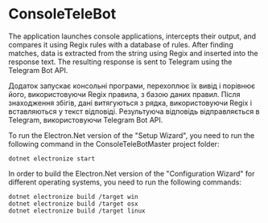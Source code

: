 # ConsoleTeleBot

The application launches console applications, intercepts their output, and compares it using Regix rules with a database of rules. After finding matches, data is extracted from the string using Regix and inserted into the response text. The resulting response is sent to Telegram using the Telegram Bot API.

Додаток запускає консольні програми, перехоплює їх вивід і порівнює його, використовуючи Regix правила, з базою даних правил. Після знаходження збігів, дані витягуються з рядка, використовуючи Regix і вставляються у текст відповіді. Результуюча відповідь відправляється в Telegram, використовуючи Telegram Bot API.

To run the Electron.Net version of the "Setup Wizard", you need to run the following command in the ConsoleTeleBotMaster project folder:
```
dotnet electronize start
```
In order to build the Electron.Net version of the "Configuration Wizard" for different operating systems, you need to run the following commands:
```
dotnet electronize build /target win
dotnet electronize build /target osx
dotnet electronize build /target linux
```
